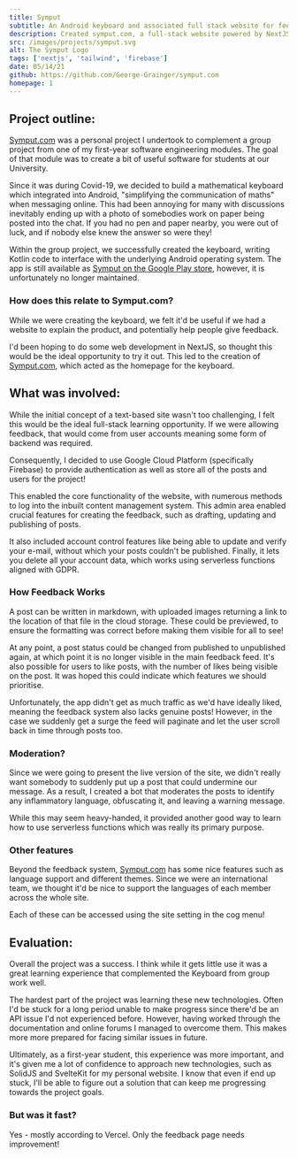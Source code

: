 ```yaml
---
title: Symput
subtitle: An Android keyboard and associated full stack website for feedback
description: Created symput.com, a full-stack website powered by NextJS which facilitates users of my first-year group project's Android keyboard to provide feedback. The site uses Google Cloud Platform to manage user profiles and feedback posts, employing serverless functions for moderation and account data deletion. The platform remains accessible and showcases my ability to create a comprehensive green-field application.
src: /images/projects/symput.svg
alt: The Symput Logo
tags: ['nextjs', 'tailwind', 'firebase']
date: 05/14/21
github: https://github.com/George-Grainger/symput.com
homepage: 1
---
```


<script>
    import LazyImage from '$lib/components/LazyImage.svelte';
    import symput from '$lib/assets/projects/symput/symput.png';
    import symputPlaceholder from '$lib/assets/projects/symput/symput-placeholder.png';
    import login from '$lib/assets/projects/symput/login.png';
    import loginPlaceholder from '$lib/assets/projects/symput/login-placeholder.png';
    import admin from '$lib/assets/projects/symput/admin.png';
    import adminPlaceholder from '$lib/assets/projects/symput/admin-placeholder.png';
    import feedback from '$lib/assets/projects/symput/feedback.png';
    import feedbackPlaceholder from '$lib/assets/projects/symput/feedback-placeholder.png';
    import analysis from '$lib/assets/projects/symput/analysis.png';
    import analysisPlaceholder from '$lib/assets/projects/symput/analysis-placeholder.png';
</script>

## Project outline:

[Symput.com](https://www.symput.com/) was a personal project I undertook to complement a group project from one of my first-year software engineering modules. The goal of that module was to create a bit of useful software for students at our University.

Since it was during Covid-19, we decided to build a mathematical keyboard which integrated into Android, "simplifying the communication of maths" when messaging online. This had been annoying for many with discussions inevitably ending up with a photo of somebodies work on paper being posted into the chat. If you had no pen and paper nearby, you were out of luck, and if nobody else knew the answer so were they!

Within the group project, we successfully created the keyboard, writing Kotlin code to interface with the underlying Android operating system. The app is still available as [Symput on the Google Play store](https://play.google.com/store/apps/details/Symput?id=com.symput.mathkeyboard&pli=1), however, it is unfortunately no longer maintained.

### How does this relate to Symput.com?

<LazyImage src={symput} placeholderSrc={symputPlaceholder} alt="Symput Landing Page" loading="lazy" />

While we were creating the keyboard, we felt it'd be useful if we had a website to explain the product, and potentially help people give feedback.

I'd been hoping to do some web development in NextJS, so thought this would be the ideal opportunity to try it out. This led to the creation of [Symput.com](https://www.symput.com/), which acted as the homepage for the keyboard.

## What was involved:

While the initial concept of a text-based site wasn't too challenging, I felt this would be the ideal full-stack learning opportunity. If we were allowing feedback, that would come from user accounts meaning some form of backend was required.

Consequently, I decided to use Google Cloud Platform (specifically Firebase) to provide authentication as well as store all of the posts and users for the project!

<LazyImage src={login} placeholderSrc={loginPlaceholder} alt="Symput Login Page" loading="lazy" />

This enabled the core functionality of the website, with numerous methods to log into the inbuilt content management system. This admin area enabled crucial features for creating the feedback, such as drafting, updating and publishing of posts.

It also included account control features like being able to update and verify your e-mail, without which your posts couldn't be published. Finally, it lets you delete all your account data, which works using serverless functions aligned with GDPR.

<LazyImage src={admin} placeholderSrc={adminPlaceholder} alt="Symput Admin Page" loading="lazy" />

### How Feedback Works

A post can be written in markdown, with uploaded images returning a link to the location of that file in the cloud storage. These could be previewed, to ensure the formatting was correct before making them visible for all to see!

At any point, a post status could be changed from published to unpublished again, at which point it is no longer visible in the main feedback feed. It's also possible for users to like posts, with the number of likes being visible on the post. It was hoped this could indicate which features we should prioritise.

Unfortunately, the app didn't get as much traffic as we'd have ideally liked, meaning the feedback system also lacks genuine posts! However, in the case we suddenly get a surge the feed will paginate and let the user scroll back in time through posts too.

<LazyImage src={feedback} placeholderSrc={feedbackPlaceholder} alt="Symput Feedback Page" loading="lazy" />

### Moderation?

Since we were going to present the live version of the site, we didn't really want somebody to suddenly put up a post that could undermine our message. As a result, I created a bot that moderates the posts to identify any inflammatory language, obfuscating it, and leaving a warning message.

While this may seem heavy-handed, it provided another good way to learn how to use serverless functions which was really its primary purpose.

### Other features

Beyond the feedback system, [Symput.com](https://www.symput.com/) has some nice features such as language support and different themes. Since we were an international team, we thought it'd be nice to support the languages of each member across the whole site.

Each of these can be accessed using the site setting in the cog menu!

## Evaluation:

Overall the project was a success. I think while it gets little use it was a great learning experience that complemented the Keyboard from group work well.

The hardest part of the project was learning these new technologies. Often I'd be stuck for a long period unable to make progress since there'd be an API issue I'd not experienced before. However, having worked through the documentation and online forums I managed to overcome them. This makes more more prepared for facing similar issues in future.

Ultimately, as a first-year student, this experience was more important, and it's given me a lot of confidence to approach new technologies, such as SolidJS and SvelteKit for my personal website. I know that even if end up stuck, I'll be able to figure out a solution that can keep me progressing towards the project goals.

### But was it fast?

Yes - mostly according to Vercel. Only the feedback page needs improvement!

<LazyImage src={analysis} placeholderSrc={analysisPlaceholder} alt="Performance Analysis for the site" loading="lazy" />
